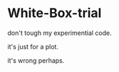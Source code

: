 # White-Box-trial

don't tough my experimential code. 

it's just for a plot. 

it's wrong perhaps.
